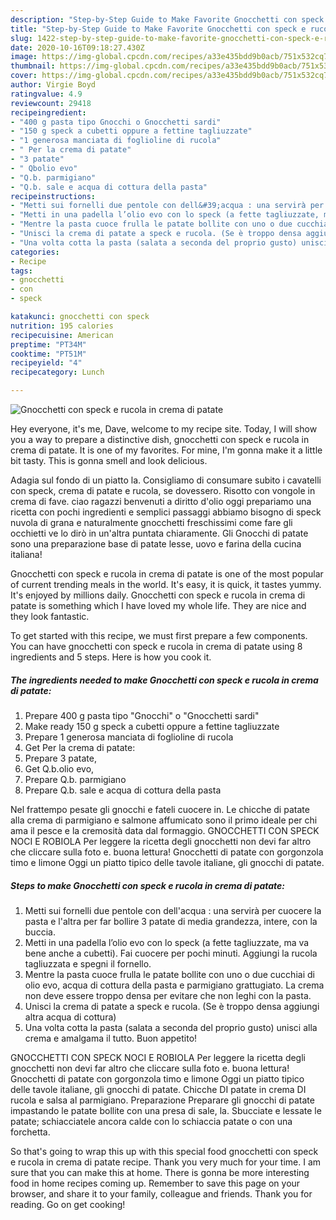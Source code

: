 ```yaml
---
description: "Step-by-Step Guide to Make Favorite Gnocchetti con speck e rucola in crema di patate"
title: "Step-by-Step Guide to Make Favorite Gnocchetti con speck e rucola in crema di patate"
slug: 1422-step-by-step-guide-to-make-favorite-gnocchetti-con-speck-e-rucola-in-crema-di-patate
date: 2020-10-16T09:18:27.430Z
image: https://img-global.cpcdn.com/recipes/a33e435bdd9b0acb/751x532cq70/gnocchetti-con-speck-e-rucola-in-crema-di-patate-recipe-main-photo.jpg
thumbnail: https://img-global.cpcdn.com/recipes/a33e435bdd9b0acb/751x532cq70/gnocchetti-con-speck-e-rucola-in-crema-di-patate-recipe-main-photo.jpg
cover: https://img-global.cpcdn.com/recipes/a33e435bdd9b0acb/751x532cq70/gnocchetti-con-speck-e-rucola-in-crema-di-patate-recipe-main-photo.jpg
author: Virgie Boyd
ratingvalue: 4.9
reviewcount: 29418
recipeingredient:
- "400 g pasta tipo Gnocchi o Gnocchetti sardi"
- "150 g speck a cubetti oppure a fettine tagliuzzate"
- "1 generosa manciata di foglioline di rucola"
- " Per la crema di patate"
- "3 patate"
- " Qbolio evo"
- "Q.b. parmigiano"
- "Q.b. sale e acqua di cottura della pasta"
recipeinstructions:
- "Metti sui fornelli due pentole con dell&#39;acqua : una servirà per cuocere la pasta e l&#39;altra per far bollire 3 patate di media grandezza, intere, con la buccia."
- "Metti in una padella l’olio evo con lo speck (a fette tagliuzzate, ma va bene anche a cubetti). Fai cuocere per pochi minuti. Aggiungi la rucola tagliuzzata e spegni il fornello."
- "Mentre la pasta cuoce frulla le patate bollite con uno o due cucchiai di olio evo, acqua di cottura della pasta e parmigiano grattugiato. La crema non deve essere troppo densa per evitare che non leghi con la pasta."
- "Unisci la crema di patate a speck e rucola. (Se è troppo densa aggiungi altra acqua di cottura)"
- "Una volta cotta la pasta (salata a seconda del proprio gusto) unisci alla crema e amalgama il tutto. Buon appetito!"
categories:
- Recipe
tags:
- gnocchetti
- con
- speck

katakunci: gnocchetti con speck 
nutrition: 195 calories
recipecuisine: American
preptime: "PT34M"
cooktime: "PT51M"
recipeyield: "4"
recipecategory: Lunch

---
```



![Gnocchetti con speck e rucola in crema di patate](https://img-global.cpcdn.com/recipes/a33e435bdd9b0acb/751x532cq70/gnocchetti-con-speck-e-rucola-in-crema-di-patate-recipe-main-photo.jpg)

Hey everyone, it's me, Dave, welcome to my recipe site. Today, I will show you a way to prepare a distinctive dish, gnocchetti con speck e rucola in crema di patate. It is one of my favorites. For mine, I'm gonna make it a little bit tasty. This is gonna smell and look delicious.

Adagia sul fondo di un piatto la. Consigliamo di consumare subito i cavatelli con speck, crema di patate e rucola, se dovessero. Risotto con vongole in crema di fave. ciao ragazzi benvenuti a diritto d&#39;olio oggi prepariamo una ricetta con pochi ingredienti e semplici passaggi abbiamo bisogno di speck nuvola di grana e naturalmente gnocchetti freschissimi come fare gli occhietti ve lo dirò in un&#39;altra puntata chiaramente. Gli Gnocchi di patate sono una preparazione base di patate lesse, uovo e farina della cucina italiana!

Gnocchetti con speck e rucola in crema di patate is one of the most popular of current trending meals in the world. It's easy, it is quick, it tastes yummy. It's enjoyed by millions daily. Gnocchetti con speck e rucola in crema di patate is something which I have loved my whole life. They are nice and they look fantastic.


To get started with this recipe, we must first prepare a few components. You can have gnocchetti con speck e rucola in crema di patate using 8 ingredients and 5 steps. Here is how you cook it.

<!--inarticleads1-->

##### The ingredients needed to make Gnocchetti con speck e rucola in crema di patate:

1. Prepare 400 g pasta tipo &#34;Gnocchi&#34; o &#34;Gnocchetti sardi&#34;
1. Make ready 150 g speck a cubetti oppure a fettine tagliuzzate
1. Prepare 1 generosa manciata di foglioline di rucola
1. Get  Per la crema di patate:
1. Prepare 3 patate,
1. Get  Q.b.olio evo,
1. Prepare Q.b. parmigiano
1. Prepare Q.b. sale e acqua di cottura della pasta


Nel frattempo pesate gli gnocchi e fateli cuocere in. Le chicche di patate alla crema di parmigiano e salmone affumicato sono il primo ideale per chi ama il pesce e la cremosità data dal formaggio. GNOCCHETTI CON SPECK NOCI E ROBIOLA Per leggere la ricetta degli gnocchetti non devi far altro che cliccare sulla foto e. buona lettura! Gnocchetti di patate con gorgonzola timo e limone Oggi un piatto tipico delle tavole italiane, gli gnocchi di patate. 

<!--inarticleads2-->

##### Steps to make Gnocchetti con speck e rucola in crema di patate:

1. Metti sui fornelli due pentole con dell&#39;acqua : una servirà per cuocere la pasta e l&#39;altra per far bollire 3 patate di media grandezza, intere, con la buccia.
1. Metti in una padella l’olio evo con lo speck (a fette tagliuzzate, ma va bene anche a cubetti). Fai cuocere per pochi minuti. Aggiungi la rucola tagliuzzata e spegni il fornello.
1. Mentre la pasta cuoce frulla le patate bollite con uno o due cucchiai di olio evo, acqua di cottura della pasta e parmigiano grattugiato. La crema non deve essere troppo densa per evitare che non leghi con la pasta.
1. Unisci la crema di patate a speck e rucola. (Se è troppo densa aggiungi altra acqua di cottura)
1. Una volta cotta la pasta (salata a seconda del proprio gusto) unisci alla crema e amalgama il tutto. Buon appetito!


GNOCCHETTI CON SPECK NOCI E ROBIOLA Per leggere la ricetta degli gnocchetti non devi far altro che cliccare sulla foto e. buona lettura! Gnocchetti di patate con gorgonzola timo e limone Oggi un piatto tipico delle tavole italiane, gli gnocchi di patate. Chicche DI patate in crema DI rucola e salsa al parmigiano. Preparazione Preparare gli gnocchi di patate impastando le patate bollite con una presa di sale, la. Sbucciate e lessate le patate; schiacciatele ancora calde con lo schiaccia patate o con una forchetta. 

So that's going to wrap this up with this special food gnocchetti con speck e rucola in crema di patate recipe. Thank you very much for your time. I am sure that you can make this at home. There is gonna be more interesting food in home recipes coming up. Remember to save this page on your browser, and share it to your family, colleague and friends. Thank you for reading. Go on get cooking!
